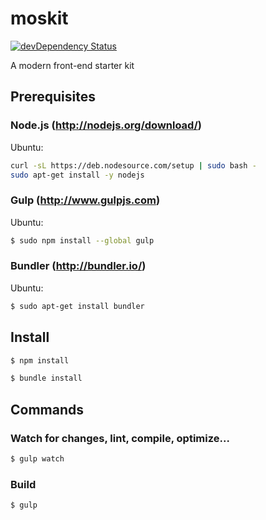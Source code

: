 # moskit

[![devDependency Status](https://img.shields.io/david/dev/brunorios1/moskit.svg?style=flat)](https://david-dm.org/brunorios1/moskit#info=devDependencies)

A modern front-end starter kit

## Prerequisites

### Node.js (http://nodejs.org/download/)

Ubuntu:
```sh
curl -sL https://deb.nodesource.com/setup | sudo bash -
sudo apt-get install -y nodejs
```

### Gulp (http://www.gulpjs.com)

Ubuntu:
```sh
$ sudo npm install --global gulp
```

### Bundler (http://bundler.io/)

Ubuntu:
```sh
$ sudo apt-get install bundler
```

## Install

```sh
$ npm install
```
```sh
$ bundle install
```

## Commands

### Watch for changes, lint, compile, optimize...
```sh
$ gulp watch
```

### Build
```sh
$ gulp
```
